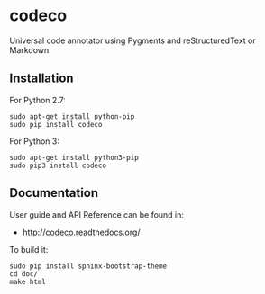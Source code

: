 codeco
======

Universal code annotator using Pygments and reStructuredText or Markdown.


Installation
------------

For Python 2.7:

    sudo apt-get install python-pip
    sudo pip install codeco

For Python 3:

    sudo apt-get install python3-pip
    sudo pip3 install codeco


Documentation
-------------

User guide and API Reference can be found in:

- http://codeco.readthedocs.org/


To build it:

    sudo pip install sphinx-bootstrap-theme
    cd doc/
    make html
